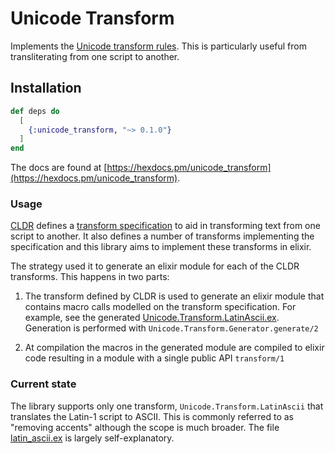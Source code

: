 # Unicode Transform

Implements the [Unicode transform rules](https://unicode.org/reports/tr35/tr35-general.html#Transforms). This is particularly useful from transliterating from one script to another.

## Installation

```elixir
def deps do
  [
    {:unicode_transform, "~> 0.1.0"}
  ]
end
```

The docs are found at [https://hexdocs.pm/unicode_transform](https://hexdocs.pm/unicode_transform).

### Usage

[CLDR](https://cldr.unicode.org) defines a [transform specification](https://unicode.org/reports/tr35/tr35-general.html#Transforms) to aid in transforming text from one script to another. It also defines a number of transforms implementing the specification and this library aims to implement these transforms in elixir.

The strategy used it to generate an elixir module for each of the CLDR transforms. This happens in two parts:

1. The transform defined by CLDR is used to generate an elixir module that contains macro calls modelled on the transform specification. For example, see the generated [Unicode.Transform.LatinAscii.ex](https://github.com/elixir-unicode/unicode_transform/blob/master/lib/transforms/latin_ascii.ex).  Generation is performed with `Unicode.Transform.Generator.generate/2`

2. At compilation the macros in the generated module are compiled to elixir code resulting in a module with a single public API `transform/1`

### Current state

The library supports only one transform, `Unicode.Transform.LatinAscii` that translates the Latin-1 script to ASCII. This is commonly referred to as "removing accents" although the scope is much broader. The file [latin_ascii.ex](https://github.com/elixir-unicode/unicode_transform/blob/master/lib/transforms/latin_ascii.ex) is largely self-explanatory.
